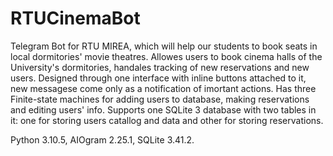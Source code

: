 # RTUCinemaBot
Telegram Bot for RTU MIREA, which will help our students to book seats in local dormitories' movie theatres.
Allowes users to book cinema halls of the University's dormitories, handales tracking of new reservations and new users.
Designed through one interface with inline buttons attached to it, new messagese come only as a notification of imortant actions.
Has three Finite-state machines for adding users to database, making reservations and editing users' info.
Supports one SQLite 3 database with two tables in it: one for storing users catallog and data and other for storing reservations.

Python 3.10.5, AIOgram 2.25.1, SQLite 3.41.2.
